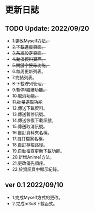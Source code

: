 # 更新日誌



## TODO Update: 2022/09/20
- ~~1.更改Myself方法。~~
- ~~2.下載進度頁面。~~
- ~~3.系統設定頁面。~~
- ~~4.動漫資料頁面。~~
- ~~5.關鍵字搜尋功能。~~
- 6.每周更新列表。
- 7.完結列表。
- ~~8.下載貯列管理。~~
- ~~9.暫停/繼續功能。~~
- ~~10.取消功能。~~
- ~~11.批量選取功能~~
- 12.傳送下載資料。
- 13.傳送暫停訊號。
- 14.傳送恢復下載訊號。
- 15.傳送取消訊號。
- 16.自訂資料夾名稱。
- 17.自訂檔案名稱。
- 18.自訂存檔路徑。
- 19.自動檢查更新下載功能。
- 20.新增Anime1方法。
- 21.更改優先順序。
- 22.於資訊頁中顯示紀錄。

## ver 0.1 2022/09/10
- 1.完成Myself方式的更改。
- 2.完成m3u8下載函式。
